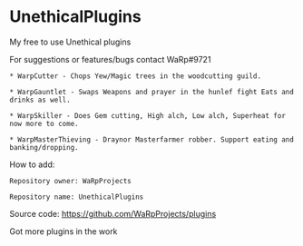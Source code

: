 # UnethicalPlugins
My free to use Unethical plugins

For suggestions or features/bugs contact WaRp#9721

	* WarpCutter - Chops Yew/Magic trees in the woodcutting guild.

	* WarpGauntlet - Swaps Weapons and prayer in the hunlef fight Eats and drinks as well.

	* WarpSkiller - Does Gem cutting, High alch, Low alch, Superheat for now more to come.
	
	* WarpMasterThieving - Draynor Masterfarmer robber. Support eating and banking/dropping.
	

How to add:

	Repository owner: WaRpProjects 
	
	Repository name: UnethicalPlugins

Source code:
	https://github.com/WaRpProjects/plugins


Got more plugins in the work
